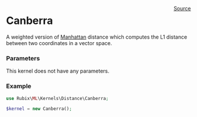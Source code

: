 <p><span style="float:right;"><a href="https://github.com/RubixML/RubixML/blob/master/src/Kernels/Distance/Canberra.php">Source</a></span></p>

# Canberra
A weighted version of [Manhattan](#manhattan) distance which computes the L1 distance between two coordinates in a vector space.

### Parameters
This kernel does not have any parameters.

### Example
```php
use Rubix\ML\Kernels\Distance\Canberra;

$kernel = new Canberra();
```